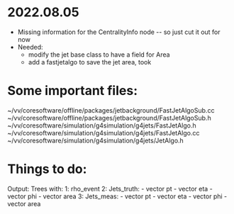 # 2022.08.05
* Missing information for the CentralityInfo node -- so just cut it out for now
* Needed:
    * modify the jet base class to have a field for Area
    * add a fastjetalgo to save the jet area, took



# Some important files:
~/vv/coresoftware/offline/packages/jetbackground/FastJetAlgoSub.cc
~/vv/coresoftware/offline/packages/jetbackground/FastJetAlgoSub.h
~/vv/coresoftware/simulation/g4simulation/g4jets/FastJetAlgo.h
~/vv/coresoftware/simulation/g4simulation/g4jets/FastJetAlgo.cc
~/vv/coresoftware/simulation/g4simulation/g4jets/JetAlgo.h


# Things to do:

Output:
Trees with:
    1: rho_event
    2: Jets_truth:
        - vector<float> pt
        - vector<float> eta
        - vector<float> phi
        - vector<float> area
    3: Jets_meas:
        - vector<flaot> pt
        - vector<flaot> eta
        - vector<flaot> phi
        - vector<flaot> area
